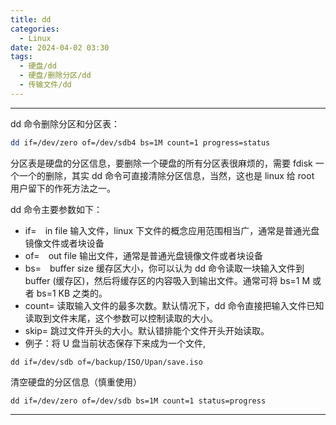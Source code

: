 ```yaml
---
title: dd
categories:
  - Linux
date: 2024-04-02 03:30
tags:
  - 硬盘/dd
  - 硬盘/删除分区/dd
  - 传输文件/dd
---
```


---
dd 命令删除分区和分区表：
```bash
dd if=/dev/zero of=/dev/sdb4 bs=1M count=1 progress=status
```
分区表是硬盘的分区信息，要删除一个硬盘的所有分区表很麻烦的，需要 fdisk 一个一个的删除，其实 dd 命令可直接清除分区信息，当然，这也是 linux 给 root 用户留下的作死方法之一。

dd 命令主要参数如下：
- if=　in file 输入文件，linux 下文件的概念应用范围相当广，通常是普通光盘镜像文件或者块设备
- of=　out file 输出文件，通常是普通光盘镜像文件或者块设备
- bs=　buffer size 缓存区大小，你可以认为 dd 命令读取一块输入文件到 buffer (缓存区)，然后将缓存区的内容吸入到输出文件。通常可将 bs=1 M 或者 bs=1 KB 之类的。
- count= 读取输入文件的最多次数。默认情况下，dd 命令直接把输入文件已知读取到文件末尾，这个参数可以控制读取的大小。
- skip= 跳过文件开头的大小。默认错排能个文件开头开始读取。
- 例子：将 U 盘当前状态保存下来成为一个文件,
```
dd if=/dev/sdb of=/backup/ISO/Upan/save.iso
```

清空硬盘的分区信息（慎重使用）
```
dd if=/dev/zero of=/dev/sdb bs=1M count=1 status=progress
```



---